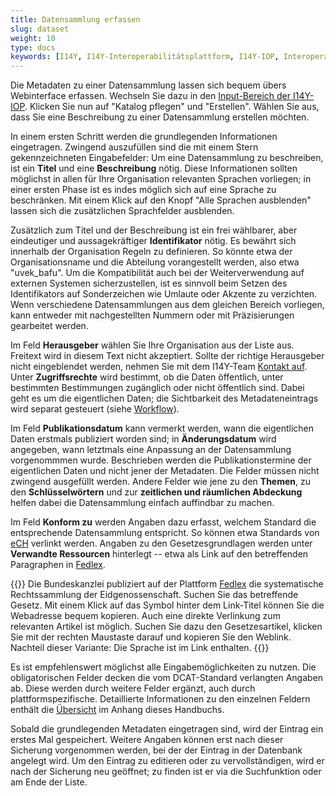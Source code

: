 ```yaml
---
title: Datensammlung erfassen
slug: dataset
weight: 10
type: docs
keywords: [I14Y, I14Y-Interoperabilitätsplattform, I14Y-IOP, Interoperabilität, Datensammlung, Dataset, Erfassen, Erfassung, Inventar, Katalog]
---
```


Die Metadaten zu einer Datensammlung lassen sich bequem übers Webinterface erfassen. Wechseln Sie dazu in den [Input-Bereich der I14Y-IOP](https://input.i14y.admin.ch). Klicken Sie nun auf "Katalog pflegen" und "Erstellen". Wählen Sie aus, dass Sie eine Beschreibung zu einer Datensammlung erstellen möchten. 

In einem ersten Schritt werden die grundlegenden Informationen eingetragen. Zwingend auszufüllen sind die mit einem Stern gekennzeichneten Eingabefelder: Um eine Datensammlung zu beschreiben, ist ein __Titel__ und eine __Beschreibung__ nötig. Diese Informationen sollten möglichst in allen für Ihre Organisation relevanten Sprachen vorliegen; in einer ersten Phase ist es indes möglich sich auf eine Sprache zu beschränken. Mit einem Klick auf den Knopf "Alle Sprachen ausblenden" lassen sich die zusätzlichen Sprachfelder ausblenden. 

Zusätzlich zum Titel und der Beschreibung ist ein frei wählbarer, aber eindeutiger und aussagekräftiger __Identifikator__ nötig. Es bewährt sich innerhalb der Organisation Regeln zu definieren. So könnte etwa der Organisationsname und die Abteilung vorangestellt werden, also etwa "uvek_bafu". Um die Kompatibilität auch bei der Weiterverwendung auf externen Systemen sicherzustellen, ist es sinnvoll beim Setzen des Identifikators auf Sonderzeichen wie Umlaute oder Akzente zu verzichten. Wenn verschiedene Datensammlungen aus dem gleichen Bereich vorliegen, kann entweder mit nachgestellten Nummern oder mit Präzisierungen gearbeitet werden.

Im Feld __Herausgeber__ wählen Sie Ihre Organisation aus der Liste aus. Freitext wird in diesem Text nicht akzeptiert. Sollte der richtige Herausgeber nicht eingeblendet werden, nehmen Sie mit dem I14Y-Team [Kontakt auf](mailto:i14y@bfs.admin.ch). Unter __Zugriffsrechte__ wird bestimmt, ob die Daten öffentlich, unter bestimmten Bestimmungen zugänglich oder nicht öffentlich sind. Dabei geht es um die eigentlichen Daten; die Sichtbarkeit des Metadateneintrags wird separat gesteuert (siehe [Workflow](/handbook/de/gouvernanz/arbeitsablauf)).

Im Feld __Publikationsdatum__ kann vermerkt werden, wann die eigentlichen Daten erstmals publiziert worden sind; in __Änderungsdatum__ wird angegeben, wann letztmals eine Anpassung an der Datensammlung vorgenommmen wurde. Beschrieben werden die Publikationstermine der eigentlichen Daten und nicht jener der Metadaten. Die Felder müssen nicht zwingend ausgefüllt werden. Andere Felder wie jene zu den __Themen__, zu den __Schlüsselwörtern__ und zur __zeitlichen und räumlichen Abdeckung__ helfen dabei die Datensammlung einfach auffindbar zu machen. 

Im Feld __Konform zu__ werden Angaben dazu erfasst, welchem Standard die entsprechende Datensammlung entspricht. So können etwa Standards von [eCH](https://ech.swiss) verlinkt werden. Angaben zu den Gesetzesgrundlagen werden unter __Verwandte Ressourcen__ hinterlegt -- etwa als Link auf den betreffenden Paragraphen in [Fedlex](https://www.fedlex.admin.ch/). 

{{<alert title="So verlinken Sie direkt zu einem Paragraphen auf Fedlex" color="success">}}
Die Bundeskanzlei publiziert auf der Plattform [Fedlex](https://www.fedlex.admin.ch) die systematische Rechtssammlung der Eidgenossenschaft. Suchen Sie das betreffende Gesetz. Mit einem Klick auf das Symbol hinter dem Link-Titel können Sie die Webadresse bequem kopieren. Auch eine direkte Verlinkung zum relevanten Artikel ist möglich. Suchen Sie dazu den Gesetzesartikel, klicken Sie mit der rechten Maustaste darauf und kopieren Sie den Weblink. Nachteil dieser Variante: Die Sprache ist im Link enthalten. 
{{</alert>}}

Es ist empfehlenswert möglichst alle Eingabemöglichkeiten zu nutzen. Die obligatorischen Felder decken die vom DCAT-Standard verlangten Angaben ab. Diese werden durch weitere Felder ergänzt, auch durch plattformspezifische. Detaillierte Informationen zu den einzelnen Feldern enthält die [Übersicht](/handbook/de/anhang/eingabefelder) im Anhang dieses Handbuchs.

Sobald die grundlegenden Metadaten eingetragen sind, wird der Eintrag ein erstes Mal gespeichert. Weitere Angaben können erst nach dieser Sicherung vorgenommen werden, bei der der Eintrag in der Datenbank angelegt wird. Um den Eintrag zu editieren oder zu vervollständigen, wird er nach der Sicherung neu geöffnet; zu finden ist er via die Suchfunktion oder am Ende der Liste. 
